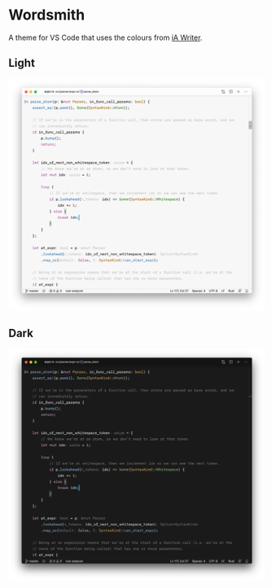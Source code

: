 # Wordsmith

A theme for VS Code that uses the colours from [iA Writer](https://ia.net/writer).

## Light

![](https://raw.githubusercontent.com/arzg/resources/master/wordsmith-light.png)

## Dark

![](https://raw.githubusercontent.com/arzg/resources/master/wordsmith-dark.png)
